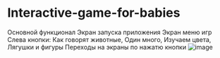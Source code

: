 # Interactive-game-for-babies


Основной функционал
Экран запуска приложения
Экран меню игр
Слева кнопки: Как говорят животные, Один много, Изучаем цвета, Лягушки и фигуры
Переходы на экраны по нажатю кнопки
![image](https://user-images.githubusercontent.com/21302465/173004314-d865e183-aa92-4cca-a42c-05e006384d25.png)


